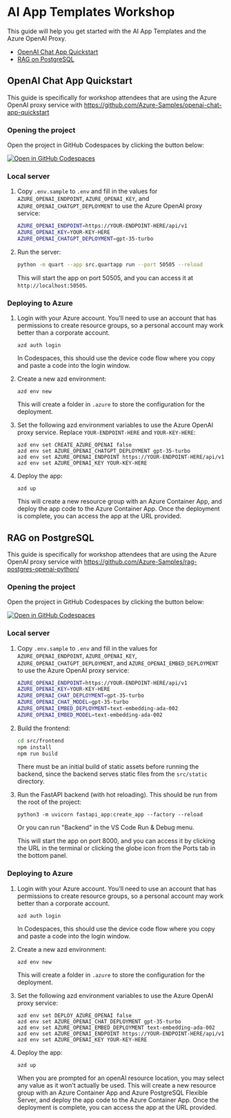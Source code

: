 # AI App Templates Workshop

This guide will help you get started with the AI App Templates and the Azure OpenAI Proxy.

* [OpenAI Chat App Quickstart](#openai-chat-app-quickstart)
* [RAG on PostgreSQL](#rag-on-postgresql)

## OpenAI Chat App Quickstart

This guide is specifically for workshop attendees that are using the Azure OpenAI proxy service
with https://github.com/Azure-Samples/openai-chat-app-quickstart

### Opening the project

Open the project in GitHub Codespaces by clicking the button below:

[![Open in GitHub Codespaces](https://github.com/codespaces/badge.svg)](https://codespaces.new/Azure-Samples/openai-chat-app-quickstart)

### Local server

1. Copy `.env.sample` to `.env` and fill in the values for `AZURE_OPENAI_ENDPOINT`, `AZURE_OPENAI_KEY`, and `AZURE_OPENAI_CHATGPT_DEPLOYMENT` to use the Azure OpenAI proxy service:

    ```bash
    AZURE_OPENAI_ENDPOINT=https://YOUR-ENDPOINT-HERE/api/v1
    AZURE_OPENAI_KEY=YOUR-KEY-HERE
    AZURE_OPENAI_CHATGPT_DEPLOYMENT=gpt-35-turbo
    ```

2. Run the server:

    ```bash
    python -m quart --app src.quartapp run --port 50505 --reload
    ```

    This will start the app on port 50505, and you can access it at `http://localhost:50505`.

### Deploying to Azure

1. Login with your Azure account. You'll need to use an account that has permissions to create resource groups, so a personal account may work better than a corporate account.

    ```shell
    azd auth login
    ```

    In Codespaces, this should use the device code flow where you copy and paste a code into the login window.

2. Create a new azd environment:

    ```shell
    azd env new
    ```

    This will create a folder in `.azure` to store the configuration for the deployment.

3. Set the following azd environment variables to use the Azure OpenAI proxy service. Replace `YOUR-ENDPOINT-HERE` and `YOUR-KEY-HERE`:

    ```shell
    azd env set CREATE_AZURE_OPENAI false
    azd env set AZURE_OPENAI_CHATGPT_DEPLOYMENT gpt-35-turbo
    azd env set AZURE_OPENAI_ENDPOINT https://YOUR-ENDPOINT-HERE/api/v1
    azd env set AZURE_OPENAI_KEY YOUR-KEY-HERE
    ```

4. Deploy the app:

    ```shell
    azd up
    ```

    This will create a new resource group with an Azure Container App,
    and deploy the app code to the Azure Container App.
    Once the deployment is complete, you can access the app at the URL provided.

## RAG on PostgreSQL

This guide is specifically for workshop attendees that are using the Azure OpenAI proxy service
with https://github.com/Azure-Samples/rag-postgres-openai-python/

### Opening the project

Open the project in GitHub Codespaces by clicking the button below:

[![Open in GitHub Codespaces](https://github.com/codespaces/badge.svg)](https://github.com/Azure-Samples/rag-postgres-openai-python/)

### Local server

1. Copy `.env.sample` to `.env` and fill in the values for `AZURE_OPENAI_ENDPOINT`, `AZURE_OPENAI_KEY`,  `AZURE_OPENAI_CHATGPT_DEPLOYMENT`, and `AZURE_OPENAI_EMBED_DEPLOYMENT` to use the Azure OpenAI proxy service:

    ```bash
    AZURE_OPENAI_ENDPOINT=https://YOUR-ENDPOINT-HERE/api/v1
    AZURE_OPENAI_KEY=YOUR-KEY-HERE
    AZURE_OPENAI_CHAT_DEPLOYMENT=gpt-35-turbo
    AZURE_OPENAI_CHAT_MODEL=gpt-35-turbo
    AZURE_OPENAI_EMBED_DEPLOYMENT=text-embedding-ada-002
    AZURE_OPENAI_EMBED_MODEL=text-embedding-ada-002
    ```

2. Build the frontend:

    ```bash
    cd src/frontend
    npm install
    npm run build
    ```

    There must be an initial build of static assets before running the backend, since the backend serves static files from the `src/static` directory.

3. Run the FastAPI backend (with hot reloading). This should be run from the root of the project:

    ```shell
    python3 -m uvicorn fastapi_app:create_app --factory --reload
    ```

    Or you can run "Backend" in the VS Code Run & Debug menu.

    This will start the app on port 8000, and you can access it by clicking the URL in the terminal or clicking the globe icon from the Ports tab in the bottom panel.

### Deploying to Azure

1. Login with your Azure account. You'll need to use an account that has permissions to create resource groups, so a personal account may work better than a corporate account.

    ```shell
    azd auth login
    ```

    In Codespaces, this should use the device code flow where you copy and paste a code into the login window.

2. Create a new azd environment:

    ```shell
    azd env new
    ```

    This will create a folder in `.azure` to store the configuration for the deployment.

3. Set the following azd environment variables to use the Azure OpenAI proxy service:

    ```shell
    azd env set DEPLOY_AZURE_OPENAI false
    azd env set AZURE_OPENAI_CHAT_DEPLOYMENT gpt-35-turbo
    azd env set AZURE_OPENAI_EMBED_DEPLOYMENT text-embedding-ada-002
    azd env set AZURE_OPENAI_ENDPOINT https://YOUR-ENDPOINT-HERE/api/v1
    azd env set AZURE_OPENAI_KEY YOUR-KEY-HERE
    ```

4. Deploy the app:

    ```shell
    azd up
    ```

    When you are prompted for an openAI resource location, you may select any value as it won't actually be used.
    This will create a new resource group with an Azure Container App and Azure PostgreSQL Flexible Server,
    and deploy the app code to the Azure Container App.
    Once the deployment is complete, you can access the app at the URL provided.
